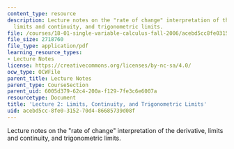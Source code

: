 ```yaml
---
content_type: resource
description: Lecture notes on the "rate of change" interpretation of the derivative,
  limits and continuity, and trigonometric limits.
file: /courses/18-01-single-variable-calculus-fall-2006/acebd5cc8fe0315270d486685739d08f_lec2.pdf
file_size: 2718760
file_type: application/pdf
learning_resource_types:
- Lecture Notes
license: https://creativecommons.org/licenses/by-nc-sa/4.0/
ocw_type: OCWFile
parent_title: Lecture Notes
parent_type: CourseSection
parent_uid: 6005d379-62c4-200a-f129-7fe3c6e6007a
resourcetype: Document
title: 'Lecture 2: Limits, Continuity, and Trigonometric Limits'
uid: acebd5cc-8fe0-3152-70d4-86685739d08f
---
```

Lecture notes on the "rate of change" interpretation of the derivative, limits and continuity, and trigonometric limits.